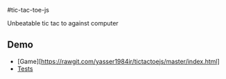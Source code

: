 #tic-tac-toe-js

Unbeatable tic tac to against computer

## Demo


- [Game][https://rawgit.com/yasser1984ir/tictactoejs/master/index.html]
- [Tests](https://rawgit.com/yasser1984ir/tictactoejs/master/jasmine/SpecRunner.html)